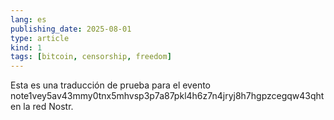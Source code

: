 ```yaml
---
lang: es
publishing_date: 2025-08-01
type: article
kind: 1
tags: [bitcoin, censorship, freedom]
---
```

Esta es una traducción de prueba para el evento
note1vey5av43mmy0tnx5mhvsp3p7a87pkl4h6z7n4jryj8h7hgpzcegqw43qht
en la red Nostr.
